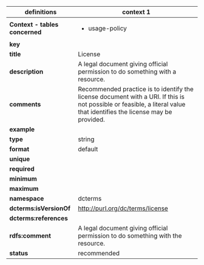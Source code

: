 

| definitions | context 1 |
|-|-|
| **Context - tables concerned** | <ul><li>usage-policy</li></ul> |
| **key** |  |
| **title** | License |
| **description** | A legal document giving official permission to do something with a resource. |
| **comments** | Recommended practice is to identify the license document with a URI. If this is not possible or feasible, a literal value that identifies the license may be provided. |
| **example** |  |
| **type** | string |
| **format** | default |
| **unique** |  |
| **required** |  |
| **minimum** |  |
| **maximum** |  |
| **namespace** | dcterms |
| **dcterms:isVersionOf** | http://purl.org/dc/terms/license |
| **dcterms:references** |  |
| **rdfs:comment** | A legal document giving official permission to do something with the resource. |
| **status** | recommended |
